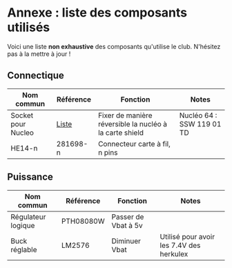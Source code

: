 # Annexe : liste des composants utilisés
 
Voici une liste **non exhaustive** des composants qu'utilise le club. 
N'hésitez pas à la mettre à jour ! 

## Connectique

Nom commun | Référence | Fonction | Notes |
-----------|-----------|----------|-------|
Socket pour Nucleo | [Liste](http://suddendocs.samtec.com/catalog_english/ssw_th.pdf) | Fixer de manière réversible la nucléo à la carte shield | Nucléo 64 : SSW 119 01 TD |
HE14-n | 281698-n | Connecteur carte à fil, n pins | |

## Puissance

Nom commun | Référence | Fonction | Notes |
-----------|-----------|----------|-------|
Régulateur logique | PTH08080W | Passer de Vbat à 5v | |
Buck réglable | LM2576 | Diminuer Vbat | Utilisé pour avoir les 7.4V des herkulex |



